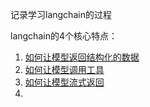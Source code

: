 记录学习langchain的过程

langchain的4个核心特点：

1. [如何让模型返回结构化的数据](./如何让模型返回结构化的数据.ipynb)
2. [如何让模型调用工具](./如何让模型调用工具.ipynb)
3. [如何让模型流式返回](./如何让模型流式返回.ipynb)
4. 